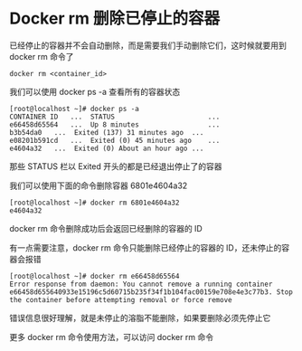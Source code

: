 # Docker rm 删除已停止的容器
已经停止的容器并不会自动删除，而是需要我们手动删除它们，这时候就要用到 docker rm 命令了

`docker rm <container_id>`


我们可以使用 docker ps -a 查看所有的容器状态

```
[root@localhost ~]# docker ps -a
CONTAINER ID   ...  STATUS                       ...
e66458d65564   ...  Up 8 minutes                 ...
b3b54da0   ...  Exited (137) 31 minutes ago  ...
e08201b591cd   ...  Exited (0) 45 minutes ago    ...
e4604a32   ...  Exited (0) About an hour ago ...
```

那些 STATUS 栏以 Exited 开头的都是已经退出停止了的容器

我们可以使用下面的命令删除容器 6801e4604a32

```
[root@localhost ~]# docker rm 6801e4604a32
e4604a32
```

docker rm 命令删除成功后会返回已经删除的容器的 ID

有一点需要注意，docker rm 命令只能删除已经停止的容器的 ID，还未停止的容器会报错

```
[root@localhost ~]# docker rm e66458d65564
Error response from daemon: You cannot remove a running container e66458d655640933e15196c5d60715b235f34f1b104fac00159e708e4e3c77b3. Stop the container before attempting removal or force remove

```

错误信息很好理解，就是未停止的溶脂不能删除，如果要删除必须先停止它

更多 docker rm 命令使用方法，可以访问 docker rm 命令